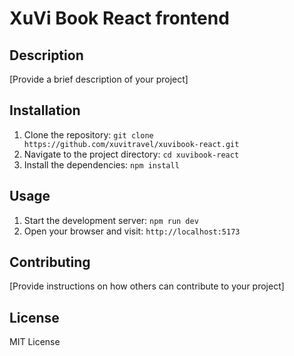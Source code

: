 # XuVi Book React frontend

## Description
[Provide a brief description of your project]

## Installation
1. Clone the repository: `git clone https://github.com/xuvitravel/xuvibook-react.git`
2. Navigate to the project directory: `cd xuvibook-react`
3. Install the dependencies: `npm install`

## Usage
1. Start the development server: `npm run dev`
2. Open your browser and visit: `http://localhost:5173`

## Contributing
[Provide instructions on how others can contribute to your project]

## License
MIT License
